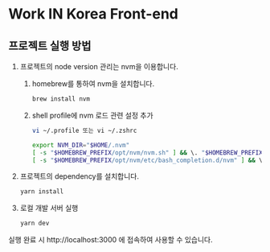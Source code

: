 # Work IN Korea Front-end

## 프로젝트 실행 방법

1. 프로젝트의 node version 관리는 nvm을 이용합니다.
    1. homebrew를 통하여 nvm을 설치합니다.
        ```zsh
        brew install nvm
        ```
    2. shell profile에 nvm 로드 관련 설정 추가
        ```zsh
        vi ~/.profile 또는 vi ~/.zshrc

        export NVM_DIR="$HOME/.nvm"
        [ -s "$HOMEBREW_PREFIX/opt/nvm/nvm.sh" ] && \. "$HOMEBREW_PREFIX/opt/nvm/nvm.sh" # This loads nvm
        [ -s "$HOMEBREW_PREFIX/opt/nvm/etc/bash_completion.d/nvm" ] && \. "$HOMEBREW_PREFIX/opt/nvm/etc/bash_completion.d/nvm" # This loads nvm bash_completion
        ```

2. 프로젝트의 dependency를 설치합니다.
    ```zsh
    yarn install
    ```

3. 로컬 개발 서버 실행
    ```zsh
    yarn dev
    ```

실행 완료 시 http://localhost:3000 에 접속하여 사용할 수 있습니다.

